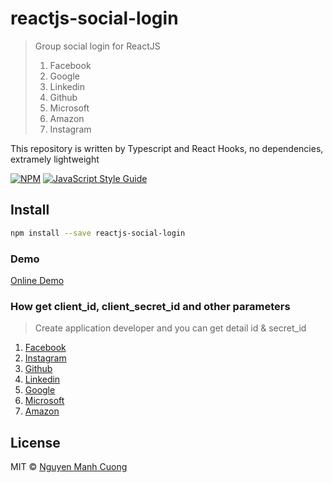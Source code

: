 # reactjs-social-login

> Group social login for ReactJS
>
> 1. Facebook
> 2. Google
> 3. Linkedin
> 4. Github
> 5. Microsoft
> 6. Amazon
> 7. Instagram

This repository is written by Typescript and React Hooks, no dependencies, extramely lightweight

[![NPM](https://img.shields.io/npm/v/reactjs-social-login.svg)](https://www.npmjs.com/package/reactjs-social-login) [![JavaScript Style Guide](https://img.shields.io/badge/code_style-standard-brightgreen.svg)](https://standardjs.com)

## Install

```bash
npm install --save reactjs-social-login
```

### Demo

[Online Demo]('https://codesandbox.io/s/crazy-cartwright-yw79x)

### How get client_id, client_secret_id and other parameters

> Create application developer and you can get detail id & secret_id

1. [Facebook](https://developers.facebook.com/apps/)
2. [Instagram](https://developers.facebook.com/apps/)
3. [Github](https://github.com/settings/developers)
4. [Linkedin](https://www.linkedin.com/developers/apps/)
5. [Google](https://console.developers.google.com/apis/credentials)
6. [Microsoft](https://portal.azure.com/)
7. [Amazon](https://developer.amazon.com/loginwithamazon/console/site/lwa/overview.html)

## License

MIT © [Nguyen Manh Cuong ](https://github.com/cuongdevjs )
